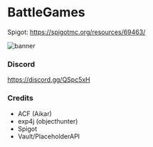 # BattleGames

Spigot: https://spigotmc.org/resources/69463/

![banner](https://i.imgur.com/iyUYiml.png)

### Discord
https://discord.gg/QSpc5xH

### Credits
- ACF (Aikar)
- exp4j (objecthunter)
- Spigot
- Vault/PlaceholderAPI


